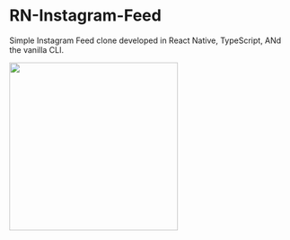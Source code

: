 # RN-Instagram-Feed

Simple Instagram Feed clone developed in React Native, TypeScript, ANd the vanilla CLI.

<img src=https://github.com/Usman-Zeb/RN-Instagram-Feed/assets/58597745/67f11f4d-7667-405e-aac9-60d7489ba10e width="300"/>
